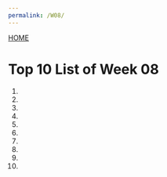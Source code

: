 ```yaml
---
permalink: /W08/
---
```

[HOME](../)

# Top 10 List of Week 08

1.

2.

3.

4.

5.

6.

7.

8.

9.

10.
